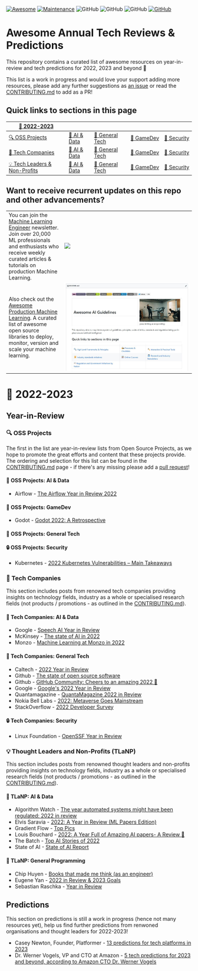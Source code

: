 [![Awesome](https://github.com/EthicalML/awesome-production-machine-learning/blob/master/images/awesome.svg)](https://github.com/sindresorhus/awesome)
[![Maintenance](https://img.shields.io/badge/Maintained%3F-YES-green.svg)](https://github.com/EthicalML/awesome-production-machine-learning/graphs/commit-activity) 
![GitHub](https://img.shields.io/badge/Release-PROD-yellow.svg) 
![GitHub](https://img.shields.io/badge/Languages-MULTI-blue.svg) 
![GitHub](https://img.shields.io/badge/License-MIT-lightgrey.svg) 
[![GitHub](https://img.shields.io/twitter/follow/axsaucedo.svg?label=Follow)](https://twitter.com/AxSaucedo/) 

# Awesome Annual Tech Reviews & Predictions

This repository contains a curated list of awesome resources on year-in-review and tech predictions for 2022, 2023 and beyond 🚀 

This list is a work in progress and would love your support adding more resources, please add any further suggestions as [an issue](https://github.com/EthicalML/awesome-annual-reviews-and-trends/issues/new) or read the [CONTRIBUTING.md](./CONTRIBUTING.md) to add as a PR!

## Quick links to sections in this page

| [🐰 2022-2023](#-2022-2023) | | | | |
|-|-|-|-|-|
|[🔍 OSS Projects](#-oss-projects) |[🤖 AI & Data](#-oss-projects-ai--data) | [🎅 General Tech](#-oss-projects-general-tech)| [📜 GameDev](#-oss-projects-gamedev)| [🔏 Security](#-oss-projects-security) |
|[🏢 Tech Companies](#-tech-companies) |[🤖 AI & Data](#-tech-companies-ai--data) | [🎅 General Tech](#-tech-companies-general-tech) | [📜 GameDev](#-tech-companies-gamedev)| [🔏 Security](#-tech-companies-security) |
|[💡 Tech Leaders & Non-Profits](#-thought-leaders-and-non-profits-tlanp) |[🤖 AI & Data](#-tlanp-ai--data) | [🎅 General Tech](#-tlanp-general-tech) | [📜 GameDev](#-tlanp-gamedev)| [🔏 Security](#-tlanp-security) |


## Want to receive recurrent updates on this repo and other advancements?


<table>
  <tr>
    <td width="30%"> 
     You can join the <a href="https://ethical.institute/mle.html">Machine Learning Engineer</a> newsletter. Join over 20,000 ML professionals and enthusiasts who receive weekly curated articles & tutorials on production Machine Learning.
     </td>
     <td width="70%">
     <a href="https://ethical.institute/mle.html"><img src="https://github.com/EthicalML/awesome-production-machine-learning/blob/master/images/mleng.png"></a>
     </td>
     </tr>
     <tr>
     <td width="30%">
     Also check out the <a href="https://github.com/EthicalML/awesome-production-machine-learning/">Awesome Production Machine Learning</a>. A curated list of awesome open source libraries to deploy, monitor, version and scale your machine learning.
     </td>
     <td width="70%">
     <a href="https://github.com/EthicalML/awesome-production-machine-learning/"><img src="https://github.com/EthicalML/awesome-production-machine-learning/blob/master/images/guidelines.jpg"></a>
     </td>
     </tr>
</table>


# 🐰 2022-2023

## Year-in-Review

### 🔍 OSS Projects

The first in the list are year-in-review lists from Open Source Projects, as we hope to promote the great efforts and content that these projects provide. The ordering and selection for this list can be found in the [CONTRIBUTING.md](./CONTRIBUTING.md) page - if there's any missing please add a [pull request](https://github.com/EthicalML/awesome-annual-reviews-and-trends/compare)!

#### 🤖 OSS Projects: AI & Data

* Airflow - [The Airflow Year in Review 2022](https://www.astronomer.io/blog/the-airflow-year-in-review-2022/)

#### 📜 OSS Projects: GameDev

* Godot - [Godot 2022: A Retrospective](https://godotengine.org/article/2022-retrospective)

#### 🎅 OSS Projects: General Tech


#### 🔒 OSS Projects: Security

* Kubernetes - [2022 Kubernetes Vulnerabilities – Main Takeaways](https://www.armosec.io/blog/kubernetes-vulnerabilities-2022/)

### 🏢 Tech Companies

This section includes posts from renowned tech companies providing insights on technology fields, industry as a whole or specialised research fields (not products / promotions - as outlined in the [CONTRIBUTING.md](./CONTRIBUTING.md)).

#### 🤖 Tech Companies: AI & Data

* Google - [Speech AI Year in Review](https://cloud.google.com/blog/products/ai-machine-learning/google-cloud-speech-ai-in-2022)
* McKinsey - [The state of AI in 2022](https://www.mckinsey.com/capabilities/quantumblack/our-insights/the-state-of-ai-in-2022-and-a-half-decade-in-review)
* Monzo - [Machine Learning at Monzo in 2022](https://monzo.com/blog/2022/12/19/machine-learning-at-monzo-in-2022)

#### 🎅 Tech Companies: General Tech

* Caltech - [2022 Year in Review](https://www.caltech.edu/about/news/2022-year-in-review?utm_medium=socialmedia&utm_source=twitter#harnessing-the-power-of-data-to-advance-science)
* Github - [The state of open source software](https://octoverse.github.com/)
* Github - [GitHub Community: Cheers to an amazing 2022 🥂](https://github.com/community/community/discussions/42328)
* Google - [Google's 2022 Year in Review](https://blog.google/inside-google/2022-at-google/?utm_source=dlvr.it&utm_medium=twitter)
* Quantamagazine - [QuantaMagazine 2022 in Review](https://www.quantamagazine.org/tag/2022-in-review/)
* Nokia Bell Labs - [2022: Metaverse Goes Mainstream](https://www.nokia.com/thought-leadership/real-insights/2022-metaverse-goes-mainstream/?utm_source=hootsuite&utm_medium=twitter&utm_campaign=nok-ye-22-1)
* StackOverflow - [2022 Developer Survey](https://survey.stackoverflow.co/2022/)

#### 🔒 Tech Companies: Security

* Linux Foundation - [OpenSSF Year in Review](https://openssf.org/blog/2022/12/29/openssf-year-in-review/)

### 💡 Thought Leaders and Non-Profits (TLaNP)

This section includes posts from renowned thought leaders and non-profits providing insights on technology fields, industry as a whole or specialised research fields (not products / promotions - as outlined in the [CONTRIBUTING.md](./CONTRIBUTING.md)).

#### 🤖 TLaNP: AI & Data

* Algorithm Watch - [The year automated systems might have been regulated: 2022 in review](https://algorithmwatch.org/en/2022-in-review/)
* Elvis Saravia - [2022: A Year in Review (ML Papers Edition)](https://www.linkedin.com/feed/update/urn:li:activity:7012856741537140736/?updateEntityUrn=urn%3Ali%3Afs_feedUpdate%3A%28V2%2Curn%3Ali%3Aactivity%3A7012856741537140736%29)
* Gradient Flow - [Top Pics](https://gradientflow.substack.com/p/2023-book-of-the-year)
* Louis Bouchard - [2022: A Year Full of Amazing AI papers- A Review 🚀](https://github.com/louisfb01/best_AI_papers_2022)
* The Batch - [Top AI Stories of 2022](https://www.deeplearning.ai/the-batch/issue-176/?utm_campaign=The%20Batch&utm_content=232656287&utm_medium=social&utm_source=twitter&hss_channel=tw-992153930095251456)
* State of AI - [State of AI Report](https://www.stateof.ai/)

#### 🎅 TLaNP: General Programming

* Chip Huyen - [Books that made me think (as an engineer)](https://www.linkedin.com/posts/chiphuyen_engineering-books-technology-activity-7013631086350016512-YuO1?utm_source=share&utm_medium=member_desktop)
* Eugene Yan - [2022 in Review & 2023 Goals](https://eugeneyan.com/writing/2022-in-review/)
* Sebastian Raschka - [Year in Review](https://www.linkedin.com/posts/sebastianraschka_machinelearning-datascientists-ml-activity-7009892521208135680-1PaW/?utm_source=share&utm_medium=member_desktop)

## Predictions

This section on predictions is still a work in progress (hence not many resources yet), help us find further predictions from renwoned organisations and thought leaders for 2022-2023!

* Casey Newton, Founder, Platformer - [13 predictions for tech platforms in 2023](https://www.theverge.com/2022/12/16/23512588/tech-platform-predictions-2023-facebook-twitter-moderation)
* Dr. Werner Vogels, VP and CTO at Amazon - [5 tech predictions for 2023 and beyond, according to Amazon CTO Dr. Werner Vogels](https://www.aboutamazon.com/news/aws/werner-vogels-tech-predictions-2023)


